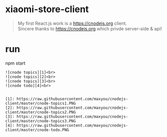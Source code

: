 # xiaomi-store-client

> My first React.js work is a https://cnodejs.org client. <br>
> Sincere thanks to https://cnodejs.org which privde server-side & api!

# run
npm start

```
![cnode topics][1]<br>
![cnode topics][2]<br>
![cnode topics][3]<br>
![cnode todo][4]<br>


[1]: https://raw.githubusercontent.com/maxyou/cnodejs-client/master/cnode-topics1.PNG
[2]: https://raw.githubusercontent.com/maxyou/cnodejs-client/master/cnode-topics2.PNG
[3]: https://raw.githubusercontent.com/maxyou/cnodejs-client/master/cnode-topics3.PNG
[4]: https://raw.githubusercontent.com/maxyou/cnodejs-client/master/cnode-todo.PNG

